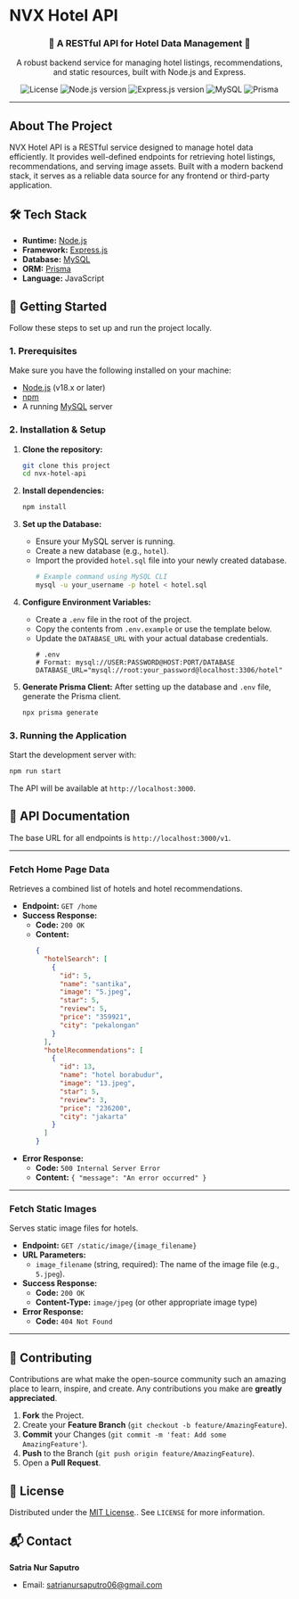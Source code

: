 # NVX Hotel API


<h3 align="center">🏨 A RESTful API for Hotel Data Management 🏨</h3>

<p align="center">
  A robust backend service for managing hotel listings, recommendations, and static resources, built with Node.js and Express.
</p>

<p align="center">
  <img src="https://img.shields.io/badge/license-MIT-blue.svg" alt="License">
  <img src="https://img.shields.io/badge/Node.js-18.x-green?logo=node.js" alt="Node.js version">
  <img src="https://img.shields.io/badge/Express-4.x-black?logo=express" alt="Express.js version">
  <img src="https://img.shields.io/badge/MySQL-8.x-orange?logo=mysql" alt="MySQL">
  <img src="https://img.shields.io/badge/Prisma-5.x-teal?logo=prisma" alt="Prisma">
</p>

---

## About The Project

NVX Hotel API is a RESTful service designed to manage hotel data efficiently. It provides well-defined endpoints for retrieving hotel listings, recommendations, and serving image assets. Built with a modern backend stack, it serves as a reliable data source for any frontend or third-party application.

## 🛠️ Tech Stack

-   **Runtime:** [Node.js](https://nodejs.org/en/)
-   **Framework:** [Express.js](https://expressjs.com/)
-   **Database:** [MySQL](https://www.mysql.com/)
-   **ORM:** [Prisma](https://www.prisma.io/)
-   **Language:** JavaScript

## 🚀 Getting Started

Follow these steps to set up and run the project locally.

### 1. Prerequisites

Make sure you have the following installed on your machine:
-   [Node.js](https://nodejs.org/en/) (v18.x or later)
-   [npm](https://www.npmjs.com/)
-   A running [MySQL](https://www.mysql.com/) server

### 2. Installation & Setup

1.  **Clone the repository:**
    ```bash
    git clone this project
    cd nvx-hotel-api
    ```

2.  **Install dependencies:**
    ```bash
    npm install
    ```

3.  **Set up the Database:**
    -   Ensure your MySQL server is running.
    -   Create a new database (e.g., `hotel`).
    -   Import the provided `hotel.sql` file into your newly created database.
        ```bash
        # Example command using MySQL CLI
        mysql -u your_username -p hotel < hotel.sql
        ```

4.  **Configure Environment Variables:**
    -   Create a `.env` file in the root of the project.
    -   Copy the contents from `.env.example` or use the template below.
    -   Update the `DATABASE_URL` with your actual database credentials.
        ```env
        # .env
        # Format: mysql://USER:PASSWORD@HOST:PORT/DATABASE
        DATABASE_URL="mysql://root:your_password@localhost:3306/hotel"
        ```

5.  **Generate Prisma Client:**
    After setting up the database and `.env` file, generate the Prisma client.
    ```bash
    npx prisma generate
    ```

### 3. Running the Application

Start the development server with:

```bash
npm run start
```

The API will be available at `http://localhost:3000`.

## 📖 API Documentation

The base URL for all endpoints is `http://localhost:3000/v1`.

---

### **Fetch Home Page Data**

Retrieves a combined list of hotels and hotel recommendations.

-   **Endpoint:** `GET /home`
-   **Success Response:**
    -   **Code:** `200 OK`
    -   **Content:**
        ```json
        {
          "hotelSearch": [
            {
              "id": 5,
              "name": "santika",
              "image": "5.jpeg",
              "star": 5,
              "review": 5,
              "price": "359921",
              "city": "pekalongan"
            }
          ],
          "hotelRecommendations": [
            {
              "id": 13,
              "name": "hotel borabudur",
              "image": "13.jpeg",
              "star": 5,
              "review": 3,
              "price": "236200",
              "city": "jakarta"
            }
          ]
        }
        ```
-   **Error Response:**
    -   **Code:** `500 Internal Server Error`
    -   **Content:** `{ "message": "An error occurred" }`

---

### **Fetch Static Images**

Serves static image files for hotels.

-   **Endpoint:** `GET /static/image/{image_filename}`
-   **URL Parameters:**
    -   `image_filename` (string, required): The name of the image file (e.g., `5.jpeg`).
-   **Success Response:**
    -   **Code:** `200 OK`
    -   **Content-Type:** `image/jpeg` (or other appropriate image type)
-   **Error Response:**
    -   **Code:** `404 Not Found`

---

## 🤝 Contributing

Contributions are what make the open-source community such an amazing place to learn, inspire, and create. Any contributions you make are **greatly appreciated**.

1.  **Fork** the Project.
2.  Create your **Feature Branch** (`git checkout -b feature/AmazingFeature`).
3.  **Commit** your Changes (`git commit -m 'feat: Add some AmazingFeature'`).
4.  **Push** to the Branch (`git push origin feature/AmazingFeature`).
5.  Open a **Pull Request**.

## 📄 License

Distributed under the [MIT License](https://opensource.org/license/mit).. See `LICENSE` for more information.

## 📬 Contact

**Satria Nur Saputro**

-   Email: [satrianursaputro06@gmail.com](mailto:satrianursaputro06@gmail.com)
